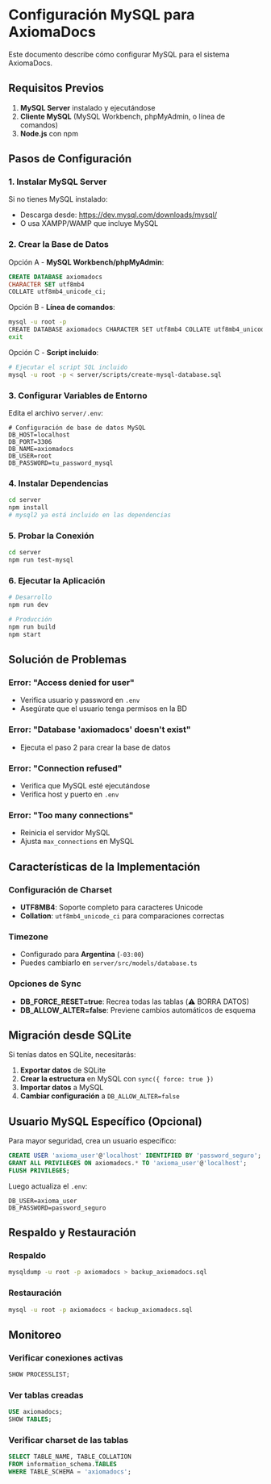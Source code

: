 # Configuración MySQL para AxiomaDocs

Este documento describe cómo configurar MySQL para el sistema AxiomaDocs.

## Requisitos Previos

1. **MySQL Server** instalado y ejecutándose
2. **Cliente MySQL** (MySQL Workbench, phpMyAdmin, o línea de comandos)
3. **Node.js** con npm

## Pasos de Configuración

### 1. Instalar MySQL Server

Si no tienes MySQL instalado:
- Descarga desde: https://dev.mysql.com/downloads/mysql/
- O usa XAMPP/WAMP que incluye MySQL

### 2. Crear la Base de Datos

Opción A - **MySQL Workbench/phpMyAdmin**:
```sql
CREATE DATABASE axiomadocs 
CHARACTER SET utf8mb4 
COLLATE utf8mb4_unicode_ci;
```

Opción B - **Línea de comandos**:
```bash
mysql -u root -p
CREATE DATABASE axiomadocs CHARACTER SET utf8mb4 COLLATE utf8mb4_unicode_ci;
exit
```

Opción C - **Script incluido**:
```bash
# Ejecutar el script SQL incluido
mysql -u root -p < server/scripts/create-mysql-database.sql
```

### 3. Configurar Variables de Entorno

Edita el archivo `server/.env`:

```env
# Configuración de base de datos MySQL
DB_HOST=localhost
DB_PORT=3306
DB_NAME=axiomadocs
DB_USER=root
DB_PASSWORD=tu_password_mysql
```

### 4. Instalar Dependencias

```bash
cd server
npm install
# mysql2 ya está incluido en las dependencias
```

### 5. Probar la Conexión

```bash
cd server
npm run test-mysql
```

### 6. Ejecutar la Aplicación

```bash
# Desarrollo
npm run dev

# Producción
npm run build
npm start
```

## Solución de Problemas

### Error: "Access denied for user"
- Verifica usuario y password en `.env`
- Asegúrate que el usuario tenga permisos en la BD

### Error: "Database 'axiomadocs' doesn't exist"
- Ejecuta el paso 2 para crear la base de datos

### Error: "Connection refused"
- Verifica que MySQL esté ejecutándose
- Verifica host y puerto en `.env`

### Error: "Too many connections"
- Reinicia el servidor MySQL
- Ajusta `max_connections` en MySQL

## Características de la Implementación

### Configuración de Charset
- **UTF8MB4**: Soporte completo para caracteres Unicode
- **Collation**: `utf8mb4_unicode_ci` para comparaciones correctas

### Timezone
- Configurado para **Argentina** (`-03:00`)
- Puedes cambiarlo en `server/src/models/database.ts`

### Opciones de Sync
- **DB_FORCE_RESET=true**: Recrea todas las tablas (⚠️ BORRA DATOS)
- **DB_ALLOW_ALTER=false**: Previene cambios automáticos de esquema

## Migración desde SQLite

Si tenías datos en SQLite, necesitarás:

1. **Exportar datos** de SQLite
2. **Crear la estructura** en MySQL con `sync({ force: true })`
3. **Importar datos** a MySQL
4. **Cambiar configuración** a `DB_ALLOW_ALTER=false`

## Usuario MySQL Específico (Opcional)

Para mayor seguridad, crea un usuario específico:

```sql
CREATE USER 'axioma_user'@'localhost' IDENTIFIED BY 'password_seguro';
GRANT ALL PRIVILEGES ON axiomadocs.* TO 'axioma_user'@'localhost';
FLUSH PRIVILEGES;
```

Luego actualiza el `.env`:
```env
DB_USER=axioma_user
DB_PASSWORD=password_seguro
```

## Respaldo y Restauración

### Respaldo
```bash
mysqldump -u root -p axiomadocs > backup_axiomadocs.sql
```

### Restauración
```bash
mysql -u root -p axiomadocs < backup_axiomadocs.sql
```

## Monitoreo

### Verificar conexiones activas
```sql
SHOW PROCESSLIST;
```

### Ver tablas creadas
```sql
USE axiomadocs;
SHOW TABLES;
```

### Verificar charset de las tablas
```sql
SELECT TABLE_NAME, TABLE_COLLATION 
FROM information_schema.TABLES 
WHERE TABLE_SCHEMA = 'axiomadocs';
```